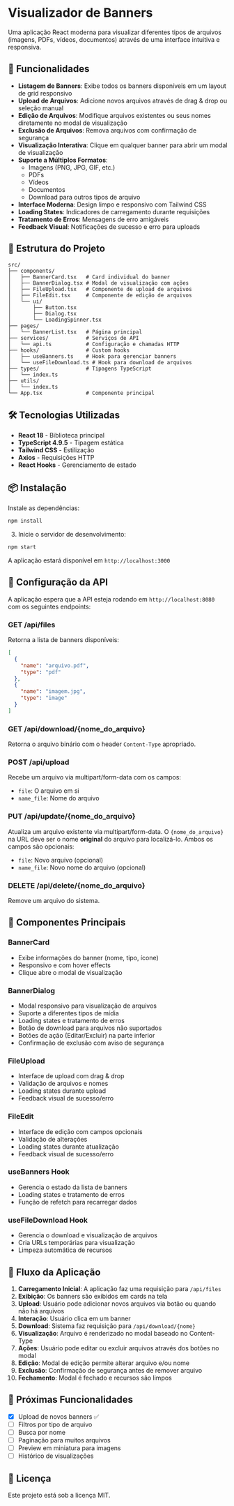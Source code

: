 # Visualizador de Banners

Uma aplicação React moderna para visualizar diferentes tipos de arquivos (imagens, PDFs, vídeos, documentos) através de uma interface intuitiva e responsiva.

## 🚀 Funcionalidades

- **Listagem de Banners**: Exibe todos os banners disponíveis em um layout de grid responsivo
- **Upload de Arquivos**: Adicione novos arquivos através de drag & drop ou seleção manual
- **Edição de Arquivos**: Modifique arquivos existentes ou seus nomes diretamente no modal de visualização
- **Exclusão de Arquivos**: Remova arquivos com confirmação de segurança
- **Visualização Interativa**: Clique em qualquer banner para abrir um modal de visualização
- **Suporte a Múltiplos Formatos**:
  - Imagens (PNG, JPG, GIF, etc.)
  - PDFs
  - Vídeos
  - Documentos
  - Download para outros tipos de arquivo
- **Interface Moderna**: Design limpo e responsivo com Tailwind CSS
- **Loading States**: Indicadores de carregamento durante requisições
- **Tratamento de Erros**: Mensagens de erro amigáveis
- **Feedback Visual**: Notificações de sucesso e erro para uploads

## 📁 Estrutura do Projeto

```
src/
├── components/
│   ├── BannerCard.tsx   # Card individual do banner
│   ├── BannerDialog.tsx # Modal de visualização com ações
│   ├── FileUpload.tsx   # Componente de upload de arquivos
│   ├── FileEdit.tsx     # Componente de edição de arquivos
│   └── ui/
│       ├── Button.tsx
│       ├── Dialog.tsx
│       └── LoadingSpinner.tsx
├── pages/
│   └── BannerList.tsx   # Página principal
├── services/            # Serviços de API
│   └── api.ts           # Configuração e chamadas HTTP
├── hooks/               # Custom hooks
│   ├── useBanners.ts    # Hook para gerenciar banners
│   └── useFileDownload.ts # Hook para download de arquivos
├── types/               # Tipagens TypeScript
│   └── index.ts
├── utils/
│   └── index.ts
└── App.tsx              # Componente principal
```

## 🛠️ Tecnologias Utilizadas

- **React 18** - Biblioteca principal
- **TypeScript 4.9.5** - Tipagem estática
- **Tailwind CSS** - Estilização
- **Axios** - Requisições HTTP
- **React Hooks** - Gerenciamento de estado

## 📦 Instalação

Instale as dependências:

```bash
npm install
```

3. Inicie o servidor de desenvolvimento:

```bash
npm start
```

A aplicação estará disponível em `http://localhost:3000`

## 🔧 Configuração da API

A aplicação espera que a API esteja rodando em `http://localhost:8080` com os seguintes endpoints:

### GET /api/files

Retorna a lista de banners disponíveis:

```json
[
  {
    "name": "arquivo.pdf",
    "type": "pdf"
  },
  {
    "name": "imagem.jpg",
    "type": "image"
  }
]
```

### GET /api/download/{nome_do_arquivo}

Retorna o arquivo binário com o header `Content-Type` apropriado.

### POST /api/upload

Recebe um arquivo via multipart/form-data com os campos:

- `file`: O arquivo em si
- `name_file`: Nome do arquivo

### PUT /api/update/{nome_do_arquivo}

Atualiza um arquivo existente via multipart/form-data. O `{nome_do_arquivo}` na URL deve ser o nome **original** do arquivo para localizá-lo. Ambos os campos são opcionais:

- `file`: Novo arquivo (opcional)
- `name_file`: Novo nome do arquivo (opcional)

### DELETE /api/delete/{nome_do_arquivo}

Remove um arquivo do sistema.

## 🎨 Componentes Principais

### BannerCard

- Exibe informações do banner (nome, tipo, ícone)
- Responsivo e com hover effects
- Clique abre o modal de visualização

### BannerDialog

- Modal responsivo para visualização de arquivos
- Suporte a diferentes tipos de mídia
- Loading states e tratamento de erros
- Botão de download para arquivos não suportados
- Botões de ação (Editar/Excluir) na parte inferior
- Confirmação de exclusão com aviso de segurança

### FileUpload

- Interface de upload com drag & drop
- Validação de arquivos e nomes
- Loading states durante upload
- Feedback visual de sucesso/erro

### FileEdit

- Interface de edição com campos opcionais
- Validação de alterações
- Loading states durante atualização
- Feedback visual de sucesso/erro

### useBanners Hook

- Gerencia o estado da lista de banners
- Loading states e tratamento de erros
- Função de refetch para recarregar dados

### useFileDownload Hook

- Gerencia o download e visualização de arquivos
- Cria URLs temporárias para visualização
- Limpeza automática de recursos

## 🔄 Fluxo da Aplicação

1. **Carregamento Inicial**: A aplicação faz uma requisição para `/api/files`
2. **Exibição**: Os banners são exibidos em cards na tela
3. **Upload**: Usuário pode adicionar novos arquivos via botão ou quando não há arquivos
4. **Interação**: Usuário clica em um banner
5. **Download**: Sistema faz requisição para `/api/download/{nome}`
6. **Visualização**: Arquivo é renderizado no modal baseado no Content-Type
7. **Ações**: Usuário pode editar ou excluir arquivos através dos botões no modal
8. **Edição**: Modal de edição permite alterar arquivo e/ou nome
9. **Exclusão**: Confirmação de segurança antes de remover arquivo
10. **Fechamento**: Modal é fechado e recursos são limpos

## 🚀 Próximas Funcionalidades

- [x] Upload de novos banners ✅
- [ ] Filtros por tipo de arquivo
- [ ] Busca por nome
- [ ] Paginação para muitos arquivos
- [ ] Preview em miniatura para imagens
- [ ] Histórico de visualizações

## 📝 Licença

Este projeto está sob a licença MIT.
